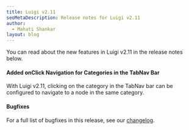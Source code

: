 ```yaml
---
title: Luigi v2.11
seoMetaDescription: Release notes for Luigi v2.11
author:
  - Mahati Shankar
layout: blog
---
```


You can read about the new features in Luigi v2.11 in the release notes below.

<!-- Excerpt -->


#### Added onClick Navigation for Categories in the TabNav Bar

With Luigi v2.11, clicking on the category in the TabNav bar can be configured to navigate to a node in the same category.


#### Bugfixes

For a full list of bugfixes in this release, see our [changelog](https://github.com/SAP/luigi/blob/main/CHANGELOG.md).